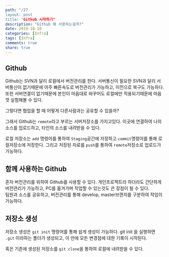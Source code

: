 ```yaml
---
path: "/27
layout: post
title: "Github 시작하기"
description: "Github 왜 사용하는걸까?"
date: 2019-10-10
categories: [Infra]
tags: [Infra]
comments: true
share: true
---
```


## Github
Github는 SVN과 달리 로컬에서 버전관리를 한다. 서버통신이 필요한 SVN과 달리 서버통신이 없기때문에 아주 빠른속도로 버전관리가 가능하고, 이전으로 복구도 가능하다.  
또한 서버연결이 없기때문에 본인이 마음대로 바꾸어도 로컬에만 적용되기때문에 마음껏 실험해볼 수 있다.

그렇다면 협업을 할 때 어떻게 다른사람과는 공유할 수 있을까?

그래서 Github는 `remote`라고 부르는 서버저장소를 가지고있다. 이곳에 연결하여 나의 소스를 업로드하고, 타인의 소스를 내려받을 수 있다.

로컬 저장소는 `add` 명령어를 통하여 `Staging`공간에 저장하고 `commit`명령어를 통해
로컬저장소에 저장한다. 그리고 저장된 자료를 `push`를 통하여 `remote`저장소로 업로드가 가능하다.

## 함께 사용하는 Github
혼자 버전관리를 위하여 Github를 사용할 수 있다. 개인프로젝트라 하더라도 간단하게 버전관리가 가능하고, PC를 옮겨가며 작업할 수 있는것도 큰 장점이 될 수 있다.  
팀원과 소스를 공유하고, 버전관리를 통해 develop, master브랜치를 구분하여 작업이 가능하다.

## 저장소 생성
저장소 생성은 `git init` 명령어를 통해 쉽게 생성이 가능하다. git init 을 실행하면 `.git` 이라하는 폴더가 생성되고, 이 안에 모든 변경점에 대한 기록이 시작된다.

혹은 기존에 생성된 저장소를 `git clone`을 통하여 로컬에 내려받을 수 있다.

 




 